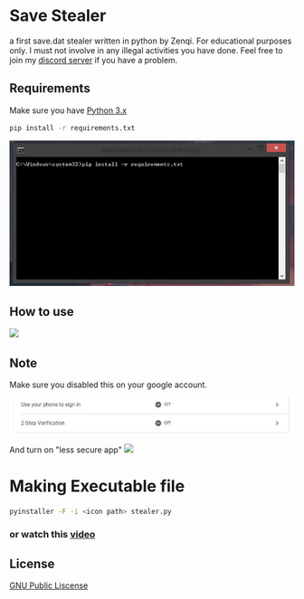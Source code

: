 # Save Stealer

a first save.dat stealer written in python by Zenqi. For educational purposes only. I must not involve in any illegal activities you have done. Feel free to join my [discord server](ttps://discord.gg/qfJUWpr) if you have a problem.

## Requirements

Make sure you have [Python 3.x](https://python.org) 

```bash
pip install -r requirements.txt
```
![](images/image(3).JPG)

## How to use

![](https://github.com/zenqiwp/savedatstealer/blob/master/images/image(4).JPG)

## Note
Make sure you disabled this on your google account.

![](images/image.JPG)

And turn on "less secure app"
![](images/image(2).JPG)

# Making Executable file

```bash
pyinstaller -F -i <icon path> stealer.py
```
### or watch this [video](https://www.youtube.com/watch?v=lOIJIk_maO4)

## License
[GNU Public Liscense](https://www.gnu.org/licenses/gpl-3.0.en.html)
